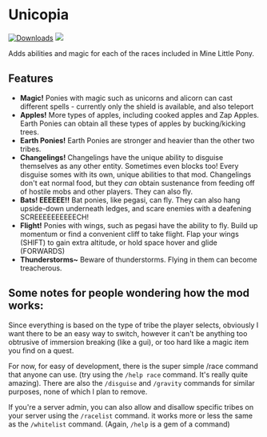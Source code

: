 # Unicopia

[![Downloads](https://img.shields.io/github/downloads/Sollace/Unicopia/total.svg?color=yellowgreen)](https://github.com/Sollace/Unicopia/releases/latest)
![](https://img.shields.io/badge/api-fabric-orange.svg)

Adds abilities and magic for each of the races included in Mine Little Pony.

## Features

 - **Magic!**
		Ponies with magic such as unicorns and alicorn can cast different spells - currently only the shield is available, and also teleport
 - **Apples!**
    More types of apples, including cooked apples and Zap Apples. Earth Ponies can obtain all these types of apples by bucking/kicking trees.
 - **Earth Ponies!**
		Earth Ponies are stronger and heavier than the other two tribes.
 - **Changelings!**
		Changelings have the unique ability to disguise themselves as any other entity. Sometimes even blocks too!
		Every disguise somes with its own, unique abilities to that mod.
    Changelings don't eat normal food, but they _can_ obtain sustenance from feeding off of hostile mobs and other players.
		They can also fly.
 - **Bats! EEEEEE!!**
		Bat ponies, like pegasi, can fly. They can also hang upside-down underneath ledges,
		and scare enemies with a deafening SCREEEEEEEEEECH!
 - **Flight!**
    Ponies with wings, such as pegasi have the ability to fly. Build up momentum or find a convenient cliff to take flight.
		Flap your wings (SHIFT) to gain extra altitude, or hold space hover and glide (FORWARDS)
 - **Thunderstorms~**
		Beware of thunderstorms. Flying in them can become treacherous.

## Some notes for people wondering how the mod works:

Since everything is based on the type of tribe the player selects, obviously I want there to be an easy way to switch, however it can't be anything too obtrusive of immersion breaking (like a gui), or too hard like a magic item you find on a quest.

For now, for easy of development, there is the super simple /race command that anyone can use. (try using the `/help race` command. It's really quite amazing). There are also the `/disguise` and `/gravity` commands for similar purposes, none of which I plan to remove.

If you're a server admin, you can also allow and disallow specific tribes on your server using the `/racelist` command. it works more or less the same as the `/whitelist` command. (Again, `/help` is a gem of a command)
